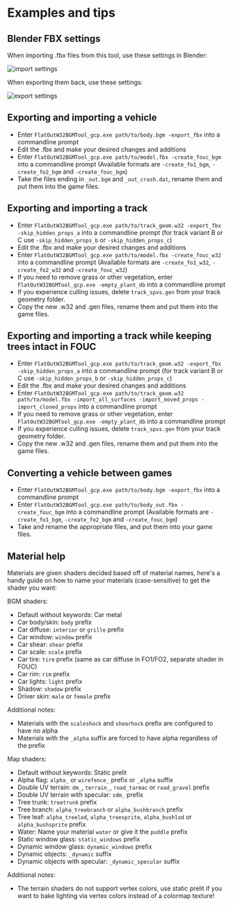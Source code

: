# Examples and tips

## Blender FBX settings
When importing .fbx files from this tool, use these settings in Blender:

![import settings](https://i.imgur.com/Jd3zVaI.png)

When exporting them back, use these settings:

![export settings](https://i.imgur.com/Fh2Szm8.png)

## Exporting and importing a vehicle
- Enter `FlatOutW32BGMTool_gcp.exe path/to/body.bgm -export_fbx` into a commandline prompt
- Edit the .fbx and make your desired changes and additions
- Enter `FlatOutW32BGMTool_gcp.exe path/to/model.fbx -create_fouc_bgm` into a commandline prompt (Available formats are `-create_fo1_bgm`, `-create_fo2_bgm` and `-create_fouc_bgm`)
- Take the files ending in `_out.bgm` and `_out_crash.dat`, rename them and put them into the game files.

## Exporting and importing a track
- Enter `FlatOutW32BGMTool_gcp.exe path/to/track_geom.w32 -export_fbx -skip_hidden_props_a` into a commandline prompt (for track variant B or C use `-skip_hidden_props_b` or `-skip_hidden_props_c`)
- Edit the .fbx and make your desired changes and additions
- Enter `FlatOutW32BGMTool_gcp.exe path/to/model.fbx -create_fouc_w32` into a commandline prompt (Available formats are `-create_fo1_w32`, `-create_fo2_w32` and `-create_fouc_w32`)
- If you need to remove grass or other vegetation, enter `FlatOutW32BGMTool_gcp.exe -empty_plant_db` into a commandline prompt
- If you experience culling issues, delete `track_spvs.gen` from your track geometry folder.
- Copy the new .w32 and .gen files, rename them and put them into the game files.

## Exporting and importing a track while keeping trees intact in FOUC
- Enter `FlatOutW32BGMTool_gcp.exe path/to/track_geom.w32 -export_fbx -skip_hidden_props_a` into a commandline prompt (for track variant B or C use `-skip_hidden_props_b` or `-skip_hidden_props_c`)
- Edit the .fbx and make your desired changes and additions
- Enter `FlatOutW32BGMTool_gcp.exe path/to/track_geom.w32 path/to/model.fbx -import_all_surfaces -import_moved_props -import_cloned_props` into a commandline prompt
- If you need to remove grass or other vegetation, enter `FlatOutW32BGMTool_gcp.exe -empty_plant_db` into a commandline prompt
- If you experience culling issues, delete `track_spvs.gen` from your track geometry folder.
- Copy the new .w32 and .gen files, rename them and put them into the game files.

## Converting a vehicle between games
- Enter `FlatOutW32BGMTool_gcp.exe path/to/body.bgm -export_fbx` into a commandline prompt
- Enter `FlatOutW32BGMTool_gcp.exe path/to/body_out.fbx -create_fouc_bgm` into a commandline prompt (Available formats are `-create_fo1_bgm`, `-create_fo2_bgm` and `-create_fouc_bgm`)
- Take and rename the appropriate files, and put them into your game files.

## Material help
Materials are given shaders decided based off of material names, here's a handy guide on how to name your materials (case-sensitive) to get the shader you want:

BGM shaders:
- Default without keywords: Car metal
- Car body/skin: `body` prefix
- Car diffuse: `interior` or `grille` prefix
- Car window: `window` prefix
- Car shear: `shear` prefix
- Car scale: `scale` prefix
- Car tire: `tire` prefix (same as car diffuse in FO1/FO2, separate shader in FOUC)
- Car rim: `rim` prefix
- Car lights: `light` prefix
- Shadow: `shadow` prefix
- Driver skin: `male` or `female` prefix

Additional notes:
- Materials with the `scaleshock` and `shearhock` prefix are configured to have no alpha
- Materials with the `_alpha` suffix are forced to have alpha regardless of the prefix

Map shaders:
- Default without keywords: Static prelit
- Alpha flag: `alpha_` or `wirefence_` prefix or `_alpha` suffix
- Double UV terrain: `dm_`, `terrain_`, `road_tarmac` or `road_gravel` prefix
- Double UV terrain with specular: `sdm_` prefix
- Tree trunk: `treetrunk` prefix
- Tree branch: `alpha_treebranch` or `alpha_bushbranch` prefix
- Tree leaf: `alpha_treelod`, `alpha_treesprite`, `alpha_bushlod` or `alpha_bushsprite` prefix
- Water: Name your material `water` or give it the `puddle` prefix
- Static window glass: `static_windows` prefix
- Dynamic window glass: `dynamic_windows` prefix
- Dynamic objects: `_dynamic` suffix
- Dynamic objects with specular: `_dynamic_specular` suffix

Additional notes:
- The terrain shaders do not support vertex colors, use static prelit if you want to bake lighting via vertex colors instead of a colormap texture!
